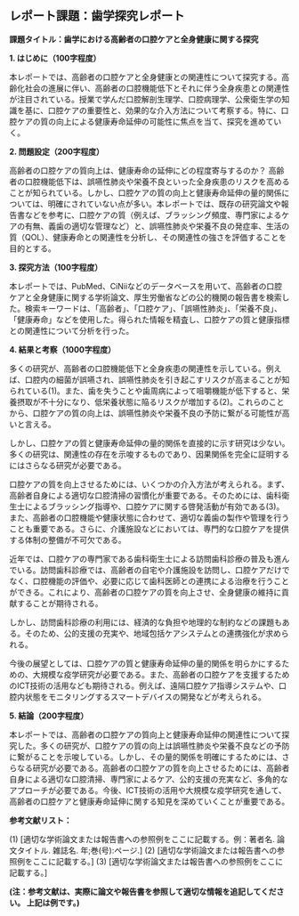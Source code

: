 ## レポート課題：歯学探究レポート

**課題タイトル：歯学における高齢者の口腔ケアと全身健康に関する探究**

**1. はじめに（100字程度）**

本レポートでは、高齢者の口腔ケアと全身健康との関連性について探究する。高齢化社会の進展に伴い、高齢者の口腔機能低下とそれに伴う全身疾患との関連性が注目されている。授業で学んだ口腔解剖生理学、口腔病理学、公衆衛生学の知識を基に、口腔ケアの重要性と、効果的な介入方法について考察する。特に、口腔ケアの質の向上による健康寿命延伸の可能性に焦点を当て、探究を進めていく。


**2. 問題設定（200字程度）**

高齢者の口腔ケアの質向上は、健康寿命の延伸にどの程度寄与するのか？  高齢者の口腔機能低下は、誤嚥性肺炎や栄養不良といった全身疾患のリスクを高めることが知られている。しかし、口腔ケアの質の向上と健康寿命延伸の量的関係については、明確にされていない点が多い。本レポートでは、既存の研究論文や報告書などを参考に、口腔ケアの質（例えば、ブラッシング頻度、専門家によるケアの有無、義歯の適切な管理など）と、誤嚥性肺炎や栄養不良の発症率、生活の質（QOL）、健康寿命との関連性を分析し、その関連性の強さを評価することを目的とする。


**3. 探究方法（100字程度）**

本レポートでは、PubMed、CiNiiなどのデータベースを用いて、高齢者の口腔ケアと全身健康に関する学術論文、厚生労働省などの公的機関の報告書を検索した。検索キーワードは、「高齢者」、「口腔ケア」、「誤嚥性肺炎」、「栄養不良」、「健康寿命」などを使用した。得られた情報を精査し、口腔ケアの質と健康指標との関連性について分析を行った。


**4. 結果と考察（1000字程度）**

多くの研究が、高齢者の口腔機能低下と全身疾患の関連性を示している。例えば、口腔内の細菌が誤嚥され、誤嚥性肺炎を引き起こすリスクが高まることが知られている(1)。また、歯を失うことや歯周病によって咀嚼機能が低下すると、栄養摂取が不十分になり、低栄養状態に陥るリスクが増加する(2)。これらのことから、口腔ケアの質の向上は、誤嚥性肺炎や栄養不良の予防に繋がる可能性が高いと言える。

しかし、口腔ケアの質と健康寿命延伸の量的関係を直接的に示す研究は少ない。多くの研究は、関連性の存在を示唆するものであり、因果関係を完全に証明するにはさらなる研究が必要である。

口腔ケアの質を向上させるためには、いくつかの介入方法が考えられる。まず、高齢者自身による適切な口腔清掃の習慣化が重要である。そのためには、歯科衛生士によるブラッシング指導や、口腔ケアに関する啓発活動が有効である(3)。また、高齢者の口腔機能や健康状態に合わせて、適切な義歯の製作や管理を行うことも重要である。さらに、介護施設などにおいては、専門的な口腔ケアを提供する体制の整備が不可欠である。

近年では、口腔ケアの専門家である歯科衛生士による訪問歯科診療の普及も進んでいる。訪問歯科診療では、高齢者の自宅や介護施設を訪問し、口腔ケアだけでなく、口腔機能の評価や、必要に応じて歯科医師との連携による治療を行うことができる。これにより、高齢者の口腔ケアの質を向上させ、全身健康の維持に貢献することが期待される。

しかし、訪問歯科診療の利用には、経済的な負担や地理的な制約などの課題もある。そのため、公的支援の充実や、地域包括ケアシステムとの連携強化が求められる。

今後の展望としては、口腔ケアの質と健康寿命延伸の量的関係を明らかにするための、大規模な疫学研究が必要である。また、高齢者の口腔ケアを支援するためのICT技術の活用なども期待される。例えば、遠隔口腔ケア指導システムや、口腔内状態をモニタリングするスマートデバイスの開発などが考えられる。


**5. 結論（200字程度）**

本レポートでは、高齢者の口腔ケアの質向上と健康寿命延伸の関連性について探究した。多くの研究が、口腔ケアの質の向上は誤嚥性肺炎や栄養不良などの予防に繋がることを示唆している。しかし、その量的関係を明確にするためには、さらなる研究が必要である。高齢者の口腔ケアの質を向上させるためには、高齢者自身による適切な口腔清掃、専門家によるケア、公的支援の充実など、多角的なアプローチが必要である。今後、ICT技術の活用や大規模な疫学研究を通して、高齢者の口腔ケアと健康寿命延伸に関する知見を深めていくことが重要である。


**参考文献リスト：**

(1)  [適切な学術論文または報告書への参照例をここに記載する。例：著者名. 論文タイトル. 雑誌名. 年;巻(号):ページ.]
(2)  [適切な学術論文または報告書への参照例をここに記載する。]
(3)  [適切な学術論文または報告書への参照例をここに記載する。]


**(注：参考文献は、実際に論文や報告書を参照して適切な情報を追記してください。  上記は例です。)**
